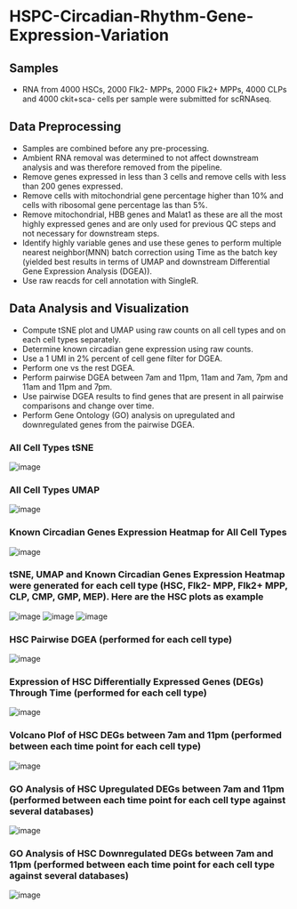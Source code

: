 # HSPC-Circadian-Rhythm-Gene-Expression-Variation

## Samples
- RNA from 4000 HSCs, 2000 Flk2- MPPs, 2000 Flk2+ MPPs, 4000 CLPs and 4000 ckit+sca- cells per sample were submitted for scRNAseq.

## Data Preprocessing
- Samples are combined before any pre-processing.
- Ambient RNA removal was determined to not affect downstream analysis and was therefore removed from the pipeline.
- Remove genes expressed in less than 3 cells and remove cells with less than 200 genes expressed.
- Remove cells with mitochondrial gene percentage higher than 10% and cells with ribosomal gene percentage las than 5%.
- Remove mitochondrial, HBB genes and Malat1 as these are all the most highly expressed genes and are only used for previous QC steps and not necessary for downstream steps.
- Identify highly variable genes and use these genes to perform multiple nearest neighbor(MNN) batch correction using Time as the batch key (yielded best results in terms of UMAP and downstream Differential Gene Expression Analysis (DGEA)).
- Use raw reacds for cell annotation with SingleR.

## Data Analysis and Visualization
- Compute tSNE plot and UMAP using raw counts on all cell types and on each cell types separately.
- Determine known circadian gene expression using raw counts.
- Use a 1 UMI in 2% percent of cell gene filter for DGEA.
- Perform one vs the rest DGEA.
- Perform pairwise DGEA between 7am and 11pm, 11am and 7am, 7pm and 11am and 11pm and 7pm.
- Use pairwise DGEA results to find genes that are present in all pairwise comparisons and change over time.
- Perform Gene Ontology (GO) analysis on upregulated and downregulated genes from the pairwise DGEA.
### All Cell Types tSNE
![image](https://user-images.githubusercontent.com/112181040/203353111-ef55f1ae-ab3e-44d1-8e1d-4543a44fe68e.png)
### All Cell Types UMAP
![image](https://user-images.githubusercontent.com/112181040/203353147-6316e9bb-2000-48a0-8f89-ce9e23f6e15e.png)
### Known Circadian Genes Expression Heatmap for All Cell Types
![image](https://user-images.githubusercontent.com/112181040/203354649-7c9e9f20-89a7-4c4b-b9a9-429d25d247fe.png)
### tSNE, UMAP and Known Circadian Genes Expression Heatmap were generated for each cell type (HSC, Flk2- MPP, Flk2+ MPP, CLP, CMP, GMP, MEP). Here are the HSC plots as example
![image](https://user-images.githubusercontent.com/112181040/203353991-ccc20473-7c12-41f0-ad79-b5ae13c3d0fc.png)
![image](https://user-images.githubusercontent.com/112181040/203354022-bd68352b-994a-42ac-ae85-978bc1159103.png)
![image](https://user-images.githubusercontent.com/112181040/203354829-9ff5ad8d-ceba-4bfb-8953-40f00c474921.png)
### HSC Pairwise DGEA (performed for each cell type)
![image](https://user-images.githubusercontent.com/112181040/203355560-73a5af08-b727-43c4-a8bd-49b462e99a38.png)
### Expression of HSC Differentially Expressed Genes (DEGs) Through Time (performed for each cell type)
![image](https://user-images.githubusercontent.com/112181040/203355825-dd3c0fb2-15eb-48b0-ae9c-61ec461d6b25.png)
### Volcano Plof of HSC DEGs between 7am and 11pm (performed between each time point for each cell type)
![image](https://user-images.githubusercontent.com/112181040/203356474-a246dea2-ac4a-45c4-8e91-ebc079aef9f4.png)
### GO Analysis of HSC Upregulated DEGs between 7am and 11pm (performed between each time point for each cell type against several databases)
![image](https://user-images.githubusercontent.com/112181040/203356830-1787c130-deae-4de7-b121-c6840549a975.png)
### GO Analysis of HSC Downregulated DEGs between 7am and 11pm (performed between each time point for each cell type against several databases)
![image](https://user-images.githubusercontent.com/112181040/203356929-30f7a92b-14c7-4bcd-8b3a-9b4127498580.png)
